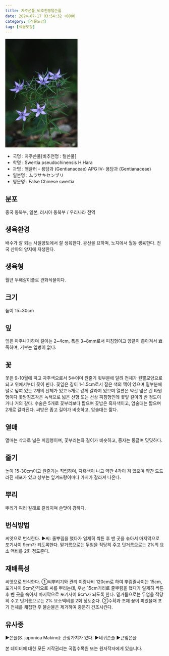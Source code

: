 ```yaml
---
title: 자주쓴풀_비추천명털쓴풀
date: 2024-07-17 03:54:32 +0800
category: [식물도감]
tag: [식물도감]
---
```




![자주쓴풀[비추천명 : 털쓴풀]](/assets/img/fileUpload/plants/basic/Gentianaceae/Swertia/7646/7646_1_th2.jpg)
- 국명 : 자주쓴풀[비추천명 : 털쓴풀]
- 학명 : Swertia pseudochinensis H.Hara
- 과명 : 앵글러 - 용담과 (Gentianaceae) APG Ⅳ- 용담과 (Gentianaceae)
- 일본명 : ムラサキセンブリ
- 영문명 : False Chinese swertia


## 분포
중국 동북부, 일본, 러시아 동북부 / 우리나라 전역
## 생육환경
배수가 잘 되는 사질양토에서 잘 생육한다. 광선을 요하며, 노지에서 월동 생육한다.
전국 산야의 양지에 자생한다.
## 생육형
월년 두해살이풀로 관화식물이다.
## 크기
높이 15~30cm
## 잎
잎은 마주나기하며 길이는 2~4cm, 폭은 3~8mm로서 피침형이고 양끝이 좁아져서 뾰족하며, 기부는 엽병이 없다.
## 꽃
꽃은 9-10월에 피고 자주색으로서 5수이며 원줄기 윗부분에 달려 전체가 원뿔모양으로 되고 위에서부터 꽃이 핀다. 꽃잎은 길이 1-1.5cm로서 짙은 색의 맥이 있으며 밑부분에 털로 덮여 있는 2개의 선체가 있고 5개로 깊게 갈라져 있으며 열편은 약간 넓은 긴 타원형이다 꽃받침조각은 녹색으로 넓은 선형 또는 선상 피침형인데 꽃잎 길이의 반 정도이거나 거의 같다. 수술은 5개로 꽃부리보다 짧으며 꽃밥은 흑자색이고, 암술대는 짧으며 2개로 갈라진다. 씨방은 좁고 길이가 비슷하고, 암술대는 짧다.
## 열매
열매는 삭과로 넓은 피침형이며, 꽃부리는와 길이가 비슷하고, 종자는 둥글며 밋밋하다.
## 줄기
높이 15-30cm이고 원줄기는 직립하며, 자흑색이 나고 약간 4각이 져 있으며 약간 도드라진 세포가 있고 상부는 잎겨드랑이마다 가지가 갈라져 나온다.
## 뿌리
뿌리가 여러 갈래로 갈라지며 쓴맛이 강하다.
## 번식방법
씨앗으로 번식한다.
▶씨: 줄뿌림을 했다가 일제히 싹튼 후 밴 곳을 솎아서 마지막으로 포기사이 9cm가 되도록한다. 밑거름으로는 두엄을 적당히 주고 덧거름으로는 2%의 요소  액비를 2회 정도준다.
## 재배특성
씨앗으로 번식한다.
①씨뿌리기와 관리
 이랑나비 120cm로 하여 뿌림줄사이는 15cm, 포기사이 9cm간격으로 씨를 뿌리는데, 우선 15cm거리로 줄뿌림을 했다가 일제히 싹튼 후 벤 곳을 솎아서 마지막으로 포기사이 9cm가 되도록 한다. 밑거름으로는 두엄을 적당히 주고 덧거름으로는 2% 요소액비를 2회 정도준다.
②수확과 조제
꽃이 피었을때 포기 전체를 채집한 후 불순물은 제거하여 충분히 건조시킨다.
## 유사종
▶쓴풀(S. japonica Makino): 관상가치가 있다.
▶네귀쓴풀
▶큰잎쓴풀






본 데이터에 대한 모든 저작권리는 국립수목원 또는 원저작자에게 있습니다.
